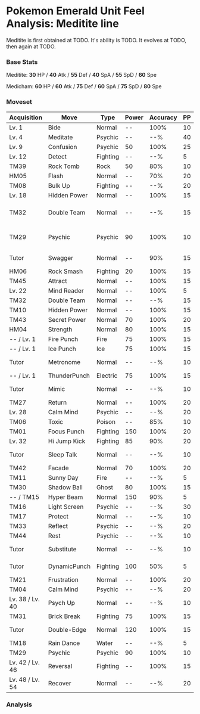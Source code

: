 # Pokemon Emerald Unit Feel Analysis: Meditite line

Meditite is first obtained at TODO. It's ability is TODO. It evolves at TODO, then again at TODO.

### Base Stats

Meditite: **30** HP / **40** Atk / **55** Def / **40** SpA / **55** SpD / **60** Spe

Medicham: **60** HP / **60** Atk / **75** Def / **60** SpA / **75** SpD / **80** Spe

### Moveset

|Acquisition    |Move        |Type    |Power|Accuracy|PP |Notes                    |
|---            |---         |---     |---  |---     |---|---                      |
|Lv. 1          |Bide        |Normal  |--   |100%    |10 |                         |
|Lv. 4          |Meditate    |Psychic |--   |--%     |40 |                         |
|Lv. 9          |Confusion   |Psychic |50   |100%    |25 |                         |
|Lv. 12         |Detect      |Fighting|--   |--%     |5  |                         |
|TM39           |Rock Tomb   |Rock    |50   |80%     |10 |                         |
|HM05           |Flash       |Normal  |--   |70%     |20 |                         |
|TM08           |Bulk Up     |Fighting|--   |--%     |20 |                         |
|Lv. 18         |Hidden Power|Normal  |--   |100%    |15 |                         |
|TM32           |Double Team |Normal  |--   |--%     |15 |Buy at Game Corner       |
|TM29           |Psychic     |Psychic |90   |100%    |10 |Buy at Game Corner       |
|Tutor          |Swagger     |Normal  |--   |90%     |15 |Emerald only             |
|HM06           |Rock Smash  |Fighting|20   |100%    |15 |                         |
|TM45           |Attract     |Normal  |--   |100%    |15 |                         |
|Lv. 22         |Mind Reader |Normal  |--   |100%    |5  |                         |
|TM32           |Double Team |Normal  |--   |--%     |15 |                         |
|TM10           |Hidden Power|Normal  |--   |100%    |15 |                         |
|TM43           |Secret Power|Normal  |70   |100%    |20 |                         |
|HM04           |Strength    |Normal  |80   |100%    |15 |                         |
|-- / Lv. 1     |Fire Punch  |Fire    |75   |100%    |15 |                         |
|-- / Lv. 1     |Ice Punch   |Ice     |75   |100%    |15 |                         |
|Tutor          |Metronome   |Normal  |--   |--%     |10 |Emerald only             |
|-- / Lv. 1     |ThunderPunch|Electric|75   |100%    |15 |                         |
|Tutor          |Mimic       |Normal  |--   |--%     |10 |Emerald only             |
|TM27           |Return      |Normal  |--   |100%    |20 |                         |
|Lv. 28         |Calm Mind   |Psychic |--   |--%     |20 |                         |
|TM06           |Toxic       |Poison  |--   |85%     |10 |                         |
|TM01           |Focus Punch |Fighting|150  |100%    |20 |                         |
|Lv. 32         |Hi Jump Kick|Fighting|85   |90%     |20 |                         |
|Tutor          |Sleep Talk  |Normal  |--   |--%     |10 |Emerald only             |
|TM42           |Facade      |Normal  |70   |100%    |20 |                         |
|TM11           |Sunny Day   |Fire    |--   |--%     |5  |                         |
|TM30           |Shadow Ball |Ghost   |80   |100%    |15 |                         |
|-- / TM15      |Hyper Beam  |Normal  |150  |90%     |5  |                         |
|TM16           |Light Screen|Psychic |--   |--%     |30 |                         |
|TM17           |Protect     |Normal  |--   |--%     |10 |                         |
|TM33           |Reflect     |Psychic |--   |--%     |20 |                         |
|TM44           |Rest        |Psychic |--   |--%     |10 |                         |
|Tutor          |Substitute  |Normal  |--   |--%     |10 |Emerald only             |
|Tutor          |DynamicPunch|Fighting|100  |50%     |5  |Emerald only             |
|TM21           |Frustration |Normal  |--   |100%    |20 |                         |
|TM04           |Calm Mind   |Psychic |--   |--%     |20 |                         |
|Lv. 38 / Lv. 40|Psych Up    |Normal  |--   |--%     |10 |                         |
|TM31           |Brick Break |Fighting|75   |100%    |15 |                         |
|Tutor          |Double-Edge |Normal  |120  |100%    |15 |Emerald only             |
|TM18           |Rain Dance  |Water   |--   |--%     |5  |                         |
|TM29           |Psychic     |Psychic |90   |100%    |10 |                         |
|Lv. 42 / Lv. 46|Reversal    |Fighting|--   |100%    |15 |                         |
|Lv. 48 / Lv. 54|Recover     |Normal  |--   |--%     |20 |                         |

### Analysis